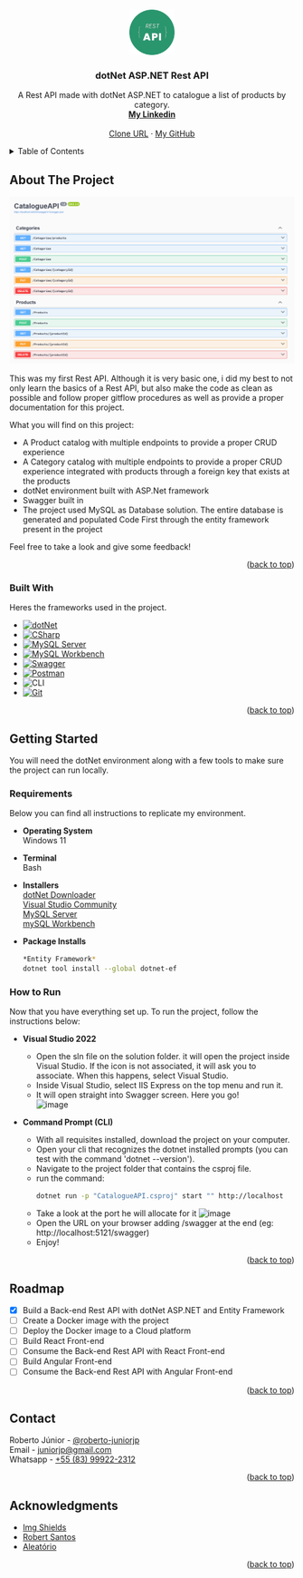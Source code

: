 <a id="readme-top"></a>





<br />
<div align="center">
  <a href="https://github.com/roberto-juniorjp/catalogue-api">
    <img src="img/rest-api.png" alt="Logo" width="80" height="80">
  </a>

  <h3 align="center">dotNet ASP.NET Rest API</h3>

  <p align="center">
    A Rest API made with dotNet ASP.NET to catalogue a list of products by category.
    <br />
    <a href="https://www.linkedin.com/in/roberto-juniorjp/"><strong>My Linkedin</strong></a>
    <br />
    <br />
    <a href="https://github.com/roberto-juniorjp/catalogue-api.git">Clone URL</a>
    ·
    <a href="https://github.com/roberto-juniorjp">My GitHub</a>
  </p>
</div>





<!-- TABLE OF CONTENTS -->
<details>
  <summary>Table of Contents</summary>
  <ol>
    <li>
      <a href="#about-the-project">About The Project</a>
      <ul>
        <li><a href="#built-with">Built With</a></li>
      </ul>
    </li>
    <li>
      <a href="#getting-started">Getting Started</a>
      <ul>
        <li><a href="#requirements">Requirements</a></li>
        <li><a href="#how-to-run">How to Run</a></li>
      </ul>
    </li>
    <li><a href="#roadmap">Roadmap</a></li>
    <li><a href="#contact">Contact</a></li>
    <li><a href="#acknowledgments">Acknowledgments</a></li>
  </ol>
</details>





<!-- ABOUT THE PROJECT -->
## About The Project

[![REST API Screen Shot](img/api-screenshot.png)](https://github.com/roberto-juniorjp/catalogue-api)

This was my first Rest API. Although it is very basic one, i did my best to not only learn the basics of a Rest API, but also make the code as clean as possible and follow proper gitflow procedures as well as provide a proper documentation for this project.

What you will find on this project:
* A Product catalog with multiple endpoints to provide a proper CRUD experience
* A Category catalog with multiple endpoints to provide a proper CRUD experience integrated with products through a foreign key that exists at the products
* dotNet environment built with ASP.Net framework
* Swagger built in
* The project used MySQL as Database solution. The entire database is generated and populated Code First through the entity framework present in the project

Feel free to take a look and give some feedback!

<p align="right">(<a href="#readme-top">back to top</a>)</p>





### Built With

Heres the frameworks used in the project.

* [![dotNet][dotnet]][dotnet-url]
* [![CSharp][csharp]][csharp-url]
* [![MySQL Server][mysql-server]][mysql-server-url]
* [![MySQL Workbench][mysql-workbench]][mysql-workbench-url]
* [![Swagger][swagger]][swagger-url]
* [![Postman][postman]][postman-url]
* ![CLI][terminal]
* [![Git][git]][git-url]

<p align="right">(<a href="#readme-top">back to top</a>)</p>





<!-- HOW TO RUN -->
## Getting Started

You will need the dotNet environment along with a few tools to make sure the project can run locally.

### Requirements

Below you can find all instructions to replicate my environment.
* **Operating System**
  <br>Windows 11
  
* **Terminal**
  <br>Bash
  
* **Installers**
  <br>[dotNet Downloader](https://dotnet.microsoft.com/pt-br/download)
  <br>[Visual Studio Community][visual-studio-url]
  <br>[MySQL Server](https://dev.mysql.com/downloads/mysql/)
  <br>[mySQL Workbench](https://dev.mysql.com/downloads/workbench/)

* **Package Installs**
  ```sh
  *Entity Framework*
  dotnet tool install --global dotnet-ef
  ```

### How to Run

Now that you have everything set up. To run the project, follow the instructions below:

* **Visual Studio 2022**

  - Open the sln file on the solution folder. it will open the project inside Visual Studio. If the icon is not associated, it will ask you to associate. When this happens, select Visual Studio.
  - Inside Visual Studio, select IIS Express on the top menu and run it.
  - It will open straight into Swagger screen. Here you go!
  <br>![image](https://github.com/user-attachments/assets/5481adc7-f61d-4e38-9a85-f32ab69ca1e6)

* **Command Prompt (CLI)**

  - With all requisites installed, download the project on your computer.
  - Open your cli that recognizes the dotnet installed prompts (you can test with the command 'dotnet --version').
  - Navigate to the project folder that contains the csproj file.
  - run the command:
    ```sh
    dotnet run -p "CatalogueAPI.csproj" start "" http://localhost
    ```
  - Take a look at the port he will allocate for it
    ![image](https://github.com/user-attachments/assets/80463f5a-963f-4f14-970b-c9e8c046bc64)
  - Open the URL on your browser adding /swagger at the end (eg: http://localhost:5121/swagger)
  - Enjoy!

<p align="right">(<a href="#readme-top">back to top</a>)</p>





<!-- ROADMAP -->
## Roadmap

- [x] Build a Back-end Rest API with dotNet ASP.NET and Entity Framework
- [ ] Create a Docker image with the project
- [ ] Deploy the Docker image to a Cloud platform
- [ ] Build React Front-end
- [ ] Consume the Back-end Rest API with React Front-end
- [ ] Build Angular Front-end
- [ ] Consume the Back-end Rest API with Angular Front-end

<p align="right">(<a href="#readme-top">back to top</a>)</p>





<!-- CONTACT -->
## Contact

Roberto Júnior - [@roberto-juniorjp](https://www.linkedin.com/in/roberto-juniorjp/)
<br>Email - [juniorjp@gmail.com](mailto:juniorjp@gmail.com)
<br>Whatsapp - [+55 (83) 99922-2312](https://api.whatsapp.com/send?phone=5583999222312)

<p align="right">(<a href="#readme-top">back to top</a>)</p>





<!-- ACKNOWLEDGMENTS -->
## Acknowledgments

* [Img Shields](https://shields.io)
* [Robert Santos](https://github.com/RO-HSA)
* [Aleatório](https://aleatorio.dev.br/posts/como-escrever-readme/)

<p align="right">(<a href="#readme-top">back to top</a>)</p>





<!-- MARKDOWN LINKS & IMAGES -->
[dotnet]: https://img.shields.io/badge/.NET-512BD4.svg?style=for-the-badge&logo=dotnet&logoColor=white
[dotnet-url]: https://dotnet.microsoft.com/en-us/download
[csharp]: https://img.shields.io/badge/C%23-239120?style=for-the-badge&logo=dotnet&logoColor=white
[csharp-url]: https://learn.microsoft.com/en-us/dotnet/csharp/tour-of-csharp/
[visual-studio-url]: https://visualstudio.microsoft.com/pt-br/vs/community/
[mysql-server]: https://img.shields.io/badge/MySQL%20Server-4479A1?style=for-the-badge&logo=mysql&logoColor=white
[mysql-server-url]: https://dev.mysql.com/downloads/mysql/
[mysql-workbench]: https://img.shields.io/badge/MySQL%20Workbench-4479A1?style=for-the-badge&logo=mysql&logoColor=white
[mysql-workbench-url]: https://dev.mysql.com/downloads/workbench/
[swagger]: https://img.shields.io/badge/Swagger-85EA2D?style=for-the-badge&logo=swagger&logoColor=black
[swagger-url]: https://swagger.io/
[postman]: https://img.shields.io/badge/Postman-%23FF6C37?style=for-the-badge&logo=postman&logoColor=white
[postman-url]: https://www.postman.com/downloads/
[terminal]: https://img.shields.io/badge/Command%20Line-white?style=for-the-badge&logo=gnometerminal&logoColor=black
[git]: https://img.shields.io/badge/Git-%23F05032?style=for-the-badge&logo=git&logoColor=white
[git-url]: https://git-scm.com/downloads

